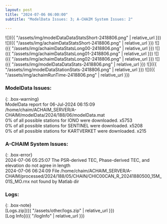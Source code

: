 ```yaml
---
layout: post
title: "2024-07-06 06:00:00"
subtitle: "ModelData Issues: 3; A-CHAIM System Issues: 2"

---
```


![]({{ "/assets/img/modelDataDataStatsShort-2418806.png" | relative_url }})
![]({{ "/assets/img/achaimDataStatsShort-2418806.png" | relative_url }})
![]({{ "/assets/img/achaimDataStatsLong00-2418806.png" | relative_url }})
![]({{ "/assets/img/achaimDataStatsLong01-2418806.png" | relative_url }})
![]({{ "/assets/img/achaimDataStatsLong02-2418806.png" | relative_url }})
![]({{ "/assets/img/modelDataDataStats-2418806.png" | relative_url }})
![]({{ "/assets/img/modelDataStationStats-2418806.png" | relative_url }})
![]({{ "/assets/img/achaimRunTime-2418806.png" | relative_url }})


### ModelData Issues:  
  
{: .box-warning}  
 ModelData report for 06-Jul-2024 06:15:09   
 /home/chaim/ACHAIM_SERVER/A-CHAIM/modelData/2024/188/06/modelData.mat   
 0% of all possible stations for IONO were downloaded. x5753   
 0% of all possible stations for SENTINEL were downloaded. x5208   
 0% of all possible stations for KARTVERKET were downloaded. x215   
  
### A-CHAIM System Issues:  
  
{: .box-error}  
2024-07-06 05:25:07 The PSR-derived TEC, Phase-derived TEC, and elevation do not agree in length  
2024-07-06 06:24:09 File /home/chaim/ACHAIM_SERVER/A-CHAIM/processed/2024/188/05/CHAIN/CHIC00CAN_R_20241880500_15M_01S_MO.rnx not found by Matlab dir  

### Logs:  
  
{: .box-note}  
[Logs.zip]({{ "/assets/other/logs.zip" | relative_url }})  
[Log Info]({{ "/logInfo" | relative_url }})  
